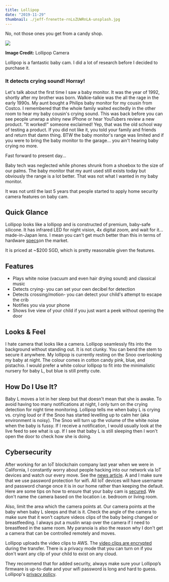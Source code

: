 ```yaml
---
title: Lollipop
date: "2019-11-29"
thumbnail: ./jeff-frenette-rnLsZUWRnLA-unsplash.jpg
---
```

No, not those ones you get from a candy shop. 

![](https://www.lollipop.camera/img/about/pic_2014.jpg)

**Image Credit:** Lollipop Camera

Lollipop is a fantastic baby cam. I did a lot of research before I decided to purchase it. 

### It detects crying sound! Horray!

Let's talk about the first time I saw a baby monitor. It was the year of 1992, shortly after my brother was born. Walkie-talkie was the all the rage in the early 1990s. My aunt bought a Philips baby monitor for my cousin from Costco. I remembered that the whole family waited excitedly in the other room to hear my baby cousin's crying sound.  This was back before you can see people unwrap a shiny new iPhone or hear YouTubers review a new product. "It worked!" someone exclaimed! Yep, that was the old school way of testing a product. If you did not like it, you told your family and friends and return that damn thing. BTW the baby monitor's range was limited and if you were to bring the baby monitor to the garage... you ain't hearing baby crying no more. 

Fast forward to present day... 

Baby tech was neglected while phones shrunk from a shoebox to the size of our palms. The baby monitor that my aunt used still exists today but obviously the range is a lot better. That was not what I wanted in my baby monitor. 

It was not until the last 5 years that people started to apply home security camera features on baby cam. 

## Quick Glance

Lollipop looks like a lollipop and is constructed of premium, baby-safe silicone. It has infrared LED for night vision, 4x digital zoom, and wait for it... made-in-Japan lens. I mean you can't get much better than this in terms of hardware [specs](https://www.lollipop.camera/specs)on the market. 

It is priced at ~$200 SGD, which is pretty reasonable given the features. 

## Features
* Plays white noise (vacuum and even hair drying sound) and classical music 
* Detects crying- you can set your own decibel for detection
* Detects crossing/motion- you can detect your child's attempt to escape the crib
* Notifies you via your phone
* Shows live view of your child if you just want a peek without opening the door

## Looks & Feel

I hate camera that looks like a camera. Lollipop seamlessly fits into the background without standing out. It is not clunky. You can bend the stem to secure it anywhere. My lollipop is currently resting on the Snoo overlooking my baby at night. The colour comes in cotton candy pink, blue, and pistachio. I would prefer a white colour lollipop to fit into the minimalistic nursery for baby L, but blue is still pretty cute. 

## How Do I Use It?

Baby L moves a lot in her sleep but that doesn't mean that she is awake. To avoid having too many notifications at night, I only turn on the crying detection for night time monitoring. Lollipop tells me when baby L is crying vs. crying loud or if the Snoo has started levelling up to calm her (aka environment is noisy). The Snoo will turn up the volume of the white noise when the baby is fussy. If I receive a notification, I would usually look at the live feed to see what is up. If I see that baby L is still sleeping then I won't open the door to check how she is doing. 

## Cybersecurity

After working for an IoT blockchain company last year when we were in California, I constantly worry about people hacking into our network via IoT devices and watch our every move. See the [news article](https://www.washingtonpost.com/technology/2018/12/20/nest-cam-baby-monitor-hacked-kidnap-threat-came-device-parents-say/). A and I make sure that we use password protection for wifi. All IoT devices will have username and password change once it is in our home rather than keeping the default. Here are some tips on how to ensure that your baby cam is [secured](https://www.which.co.uk/reviews/baby-monitors/article/could-my-baby-monitor-get-hacked). We don't name the camera based on the location i.e. bedroom or living room. 

Also, limit the area which the camera points at. Our camera points at the baby when baby L sleeps and that is it. Check the angle of the camera to make sure that it won't capture videos clips of the baby being changed or breastfeeding. I always put a muslin wrap over the camera if I need to breastfeed in the same room. My paranoia is also the reason why I don't get a camera that can be controlled remotely and moves. 

Lollipop uploads the video clips to AWS. The [video clips are encrypted](https://www.lollipop.camera/help/article/13) during the transfer.  There is a privacy mode that you can turn on if you don't want any clip of your child to exist on any cloud. 

They recommend that for added security, always make sure your Lollipop’s firmware is up-to-date and your wifi password is long and hard to guess. Lollipop's [privacy policy](https://www.lollipop.camera/privacy/).
